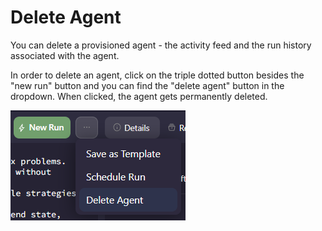 # Delete Agent

You can delete a provisioned agent - the activity feed and the run history associated with the agent. 

In order to delete an agent, click on the triple dotted button besides the "new run" button and you can find the "delete agent" button in the dropdown. When clicked, the agent gets permanently deleted. 

![Alt text](/../assets/images/Delete_Agent.png)